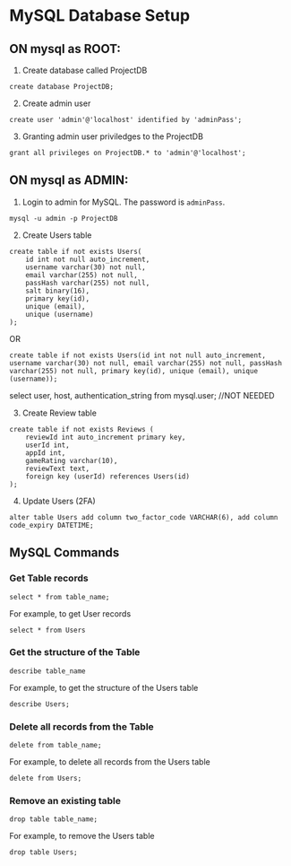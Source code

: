 # MySQL Database Setup

## ON mysql as ROOT:

1. Create database called ProjectDB
```
create database ProjectDB;
```

2. Create admin user
```
create user 'admin'@'localhost' identified by 'adminPass';
```

3. Granting admin user priviledges to the ProjectDB 
```
grant all privileges on ProjectDB.* to 'admin'@'localhost';
```

## ON mysql as ADMIN:
1. Login to admin for MySQL. The password is `adminPass`.  
```
mysql -u admin -p ProjectDB
```

2. Create Users table
```
create table if not exists Users(
    id int not null auto_increment,
    username varchar(30) not null,
    email varchar(255) not null,
    passHash varchar(255) not null,
    salt binary(16),
    primary key(id),
    unique (email),
    unique (username)
);
```
OR

```
create table if not exists Users(id int not null auto_increment, username varchar(30) not null, email varchar(255) not null, passHash varchar(255) not null, primary key(id), unique (email), unique (username));
```


select user, host, authentication_string from mysql.user; //NOT NEEDED

3. Create Review table
```
create table if not exists Reviews (
    reviewId int auto_increment primary key,
    userId int,
    appId int,
    gameRating varchar(10),
    reviewText text,
    foreign key (userId) references Users(id)
);
```

4. Update Users (2FA)
```
alter table Users add column two_factor_code VARCHAR(6), add column code_expiry DATETIME;
```

## MySQL Commands
### Get Table records
```
select * from table_name;
```

For example, to get User records
```
select * from Users
```

### Get the structure of the Table
```
describe table_name
```

For example, to get the structure of the Users table
```
describe Users;
```

### Delete all records from the Table
```
delete from table_name;
```

For example, to delete all records from the Users table
```
delete from Users;
```

### Remove an existing table
```
drop table table_name;
```

For example, to remove the Users table
```
drop table Users;
```


